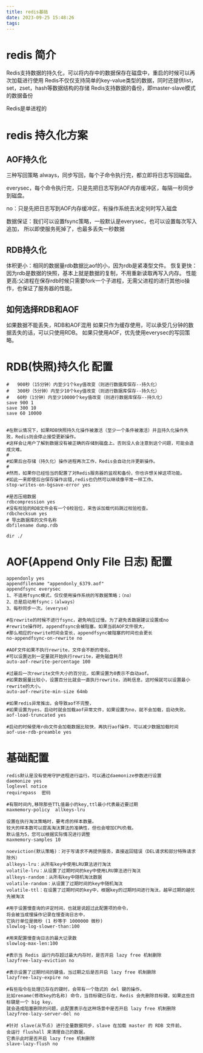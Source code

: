 ```yaml
---
title: redis基础
date: 2023-09-25 15:48:26
tags:
---
```


# redis 简介

Redis支持数据的持久化，可以将内存中的数据保存在磁盘中，重启的时候可以再次加载进行使用
Redis不仅仅支持简单的key-value类型的数据，同时还提供list，set，zset，hash等数据结构的存储
Redis支持数据的备份，即master-slave模式的数据备份

Redis是单进程的

# redis 持久化方案

## AOF持久化

三种写回策略
always，同步写回，每个子命令执行完，都立即将日志写回磁盘。

everysec，每个命令执行完，只是先把日志写到AOF内存缓冲区，每隔一秒同步到磁盘。

no：只是先把日志写到AOF内存缓冲区，有操作系统去决定何时写入磁盘

数据保证：我们可以设置fsync策略，一般默认是everysec，也可以设置每次写入追加，
所以即使服务死掉了，也最多丢失一秒数据

## RDB持久化

体积更小：相同的数据量rdb数据比aof的小，因为rdb是紧凑型文件。
恢复更快：因为rdb是数据的快照，基本上就是数据的复制，不用重新读取再写入内存。
性能更高:父进程在保存rdb时候只需要fork一个子进程，无需父进程的进行其他io操作，也保证了服务器的性能。

## 如何选择RDB和AOF

如果数据不能丢失，RDB和AOF混用
如果只作为缓存使用，可以承受几分钟的数据丢失的话，可以只使用RDB。
如果只使用AOF，优先使用everysec的写回策略。

# RDB(快照)持久化 配置

    #   900秒（15分钟）内至少1个key值改变（则进行数据库保存--持久化）  
    #   300秒（5分钟）内至少10个key值改变（则进行数据库保存--持久化）  
    #   60秒（1分钟）内至少10000个key值改变（则进行数据库保存--持久化） 
    save 900 1  
    save 300 10  
    save 60 10000 
    
    
    #在默认情况下，如果RDB快照持久化操作被激活（至少一个条件被激活）并且持久化操作失败，Redis则会停止接受更新操作。  
    #这样会让用户了解到数据没有被正确的存储到磁盘上。否则没人会注意到这个问题，可能会造成灾难。  
    #  
    #如果后台存储（持久化）操作进程再次工作，Redis会自动允许更新操作。  
    #  
    #然而，如果你已经恰当的配置了对Redis服务器的监视和备份，你也许想关掉这项功能。  
    #如此一来即使后台保存操作出错,redis也仍然可以继续像平常一样工作。  
    stop-writes-on-bgsave-error yes
    
    #是否压缩数据
    rdbcompression yes
    #没有校验的RDB文件会有一个0校验位，来告诉加载代码跳过校验检查。  
    rdbchecksum yes 
    # 导出数据库的文件名称  
    dbfilename dump.rdb
    
    dir ./
    
#  AOF(Append Only File 日志)  配置
    
    appendonly yes
    appendfilename "appendonly_6379.aof"
    appendfsync everysec
    1、不适用fsync模式，仅仅使用操作系统的写数据策略；（no）
    2、总是启动用fsync；（always） 
    3、每秒同步一次。（everyse）
    
    #在rewrite的时候不进行fsync，避免响应过慢。为了避免丢数据建议设置成no
    #rewrite操作时，appendfsync会被阻塞。如果当前AOF文件很大，
    #那么相应的rewrite时间会变长，appendfsync被阻塞的时间也会更长
    no-appendfsync-on-rewrite no
    
    #AOF文件如果不执行rewrite，文件会不断的增长。
    #可以设置达到一定量就开始执行rewrite，避免磁盘耗尽
    auto-aof-rewrite-percentage 100
    
    #过最后一次rewrite文件大小的百分比，如果设置为0表示不自动aof。
    #如果数据量比较小，设置百分比就会一直执行rewrite，消耗信息，这时候就可以设置最小rewrite的大小。
    auto-aof-rewrite-min-size 64mb
    
    #如果redis异常推出，会导致aof不完整，
    #如果设置为yes，启动时就会加载aof异常文件，如果设置为no，就不会加载，启动失败。
    aof-load-truncated yes
    
    #启动的时候使用rdb文件会加载数据比较快，再执行aof操作，可以减少数据加载时间
    aof-use-rdb-preamble yes
   
   
# 基础配置    

    redis默认是没有使用守护进程进行运行。可以通过daemonize参数进行设置  
    daemonize yes
    loglevel notice
    requirepass  密码
    
    #有限时间内,移除那些TTL值最小的key,ttl最小代表最近要过期
    maxmemory-policy  allkeys-lru
    
    设置在执行淘汰策略时，要考虑的样本数量。
    较大的样本数可以提高淘汰算法的准确性，但也会增加CPU负载。
    默认值为5，您可以根据实际情况进行调整
    maxmemory-samples 10
    
    noeviction(默认策略)：对于写请求不再提供服务，直接返回错误（DEL请求和部分特殊请求除外）
    allkeys-lru：从所有key中使用LRU算法进行淘汰
    volatile-lru：从设置了过期时间的key中使用LRU算法进行淘汰
    allkeys-random：从所有key中随机淘汰数据
    volatile-random：从设置了过期时间的key中随机淘汰
    volatile-ttl：在设置了过期时间的key中，根据key的过期时间进行淘汰，越早过期的越优先被淘汰
    
    #用于设置慢查询的评定时间，也就是说超过此配置项的命令，
    将会被当成慢操作记录在慢查询日志中，
    它执行单位是微秒 (1 秒等于 1000000 微秒)
    slowlog-log-slower-than:100
    
    #用来配置慢查询日志的最大记录数
    slowlog-max-len:100
    
    #表示当 Redis 运行内存超过最大内存时，是否开启 lazy free 机制删除
    lazyfree-lazy-eviction no 
    
    #表示设置了过期时间的键值，当过期之后是否开启 lazy free 机制删除
    lazyfree-lazy-expire no 
    
    #有些指令在处理已存在的键时，会带有一个隐式的 del 键的操作，
    比如rename(修改key的名称) 命令，当目标键已存在，Redis 会先删除目标键，如果这些目标键是一个 big key，
    就会造成阻塞删除的问题，此配置表示在这种场景中是否开启 lazy free 机制删除
    lazyfree-lazy-server-del no 
    
    #针对 slave(从节点) 进行全量数据同步，slave 在加载 master 的 RDB 文件前，
    会运行 flushall 来清理自己的数据，
    它表示此时是否开启 lazy free 机制删除
    slave-lazy-flush no
    
    
    
   


    
    